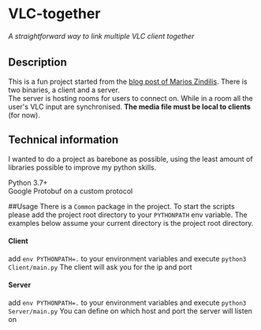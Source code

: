 # VLC-together
###### A straightforward way to link multiple VLC client together

## Description
This is a fun project started from the [blog post of Marios Zindilis](https://zindilis.com/blog/2016/10/23/control-vlc-with-python.html). There is two binaries, a client and a server.   
The server is hosting rooms for users to connect on. While in a room all the user's VLC input are synchronised.
**The media file must be local to clients** (for now).

## Technical information
I wanted to do a project as barebone as possible, using the least amount of libraries possible to improve my python skills.

Python 3.7+  
Google Protobuf on a custom protocol

##Usage
There is a `Common` package in the project. 
To start the scripts please add the project root directory to your `PYTHONPATH` env variable.
The examples below assume your current directory is the project root directory.  

#### Client
add `env PYTHONPATH=.` to your environment variables and execute `python3 Client/main.py`
The client will ask you for the ip and port
#### Server
add `env PYTHONPATH=.` to your environment variables and execute `python3 Server/main.py`
You can define on which host and port the server will listen on
